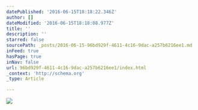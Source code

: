 ```yaml
---
datePublished: '2016-06-15T18:18:22.346Z'
author: []
dateModified: '2016-06-15T18:18:08.977Z'
title: ''
description: ''
starred: false
sourcePath: _posts/2016-06-15-96bd929f-4611-4c16-9dac-a257b6216ee1.md
inFeed: true
hasPage: true
inNav: false
url: 96bd929f-4611-4c16-9dac-a257b6216ee1/index.html
_context: 'http://schema.org'
_type: Article

---
```

![](https://the-grid-user-content.s3-us-west-2.amazonaws.com/4a0fcac3-ce41-4afa-8d82-acb366f53978.png)